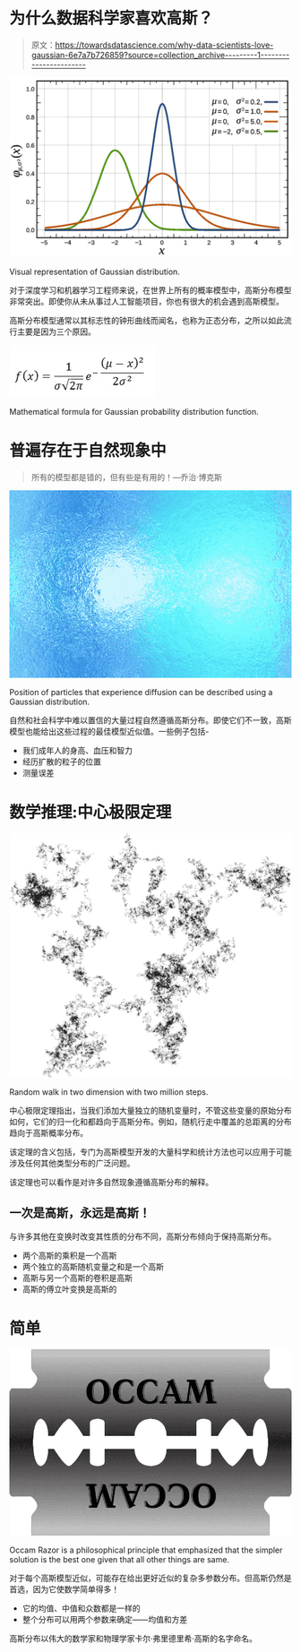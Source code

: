 # 为什么数据科学家喜欢高斯？

> 原文：<https://towardsdatascience.com/why-data-scientists-love-gaussian-6e7a7b726859?source=collection_archive---------1----------------------->

![](img/495d37b4534830b8b3b8b77e275006ca.png)

Visual representation of Gaussian distribution.

对于深度学习和机器学习工程师来说，在世界上所有的概率模型中，高斯分布模型非常突出。即使你从未从事过人工智能项目，你也有很大的机会遇到高斯模型。

高斯分布模型通常以其标志性的钟形曲线而闻名，也称为正态分布，之所以如此流行主要是因为三个原因。

![](img/46055450255ab163d6fed85d4e2d3a5d.png)

Mathematical formula for Gaussian probability distribution function.

# 普遍存在于自然现象中

> 所有的模型都是错的，但有些是有用的！—乔治·博克斯

![](img/c62285cbabffaa9264c629313735ad61.png)

Position of particles that experience diffusion can be described using a Gaussian distribution.

自然和社会科学中难以置信的大量过程自然遵循高斯分布。即使它们不一致，高斯模型也能给出这些过程的最佳模型近似值。一些例子包括-

*   我们成年人的身高、血压和智力
*   经历扩散的粒子的位置
*   测量误差

# 数学推理:中心极限定理

![](img/bf44b41f72e218796c666b373ba5bd27.png)

Random walk in two dimension with two million steps.

中心极限定理指出，当我们添加大量独立的随机变量时，不管这些变量的原始分布如何，它们的归一化和都趋向于高斯分布。例如，随机行走中覆盖的总距离的分布趋向于高斯概率分布。

该定理的含义包括，专门为高斯模型开发的大量科学和统计方法也可以应用于可能涉及任何其他类型分布的广泛问题。

该定理也可以看作是对许多自然现象遵循高斯分布的解释。

## 一次是高斯，永远是高斯！

与许多其他在变换时改变其性质的分布不同，高斯分布倾向于保持高斯分布。

*   两个高斯的乘积是一个高斯
*   两个独立的高斯随机变量之和是一个高斯
*   高斯与另一个高斯的卷积是高斯
*   高斯的傅立叶变换是高斯的

# 简单

![](img/a958f308f61cba436d95b8e1b766e02c.png)

Occam Razor is a philosophical principle that emphasized that the simpler solution is the best one given that all other things are same.

对于每个高斯模型近似，可能存在给出更好近似的复杂多参数分布。但高斯仍然是首选，因为它使数学简单得多！

*   它的均值、中值和众数都是一样的
*   整个分布可以用两个参数来确定——均值和方差

高斯分布以伟大的数学家和物理学家卡尔·弗里德里希·高斯的名字命名。